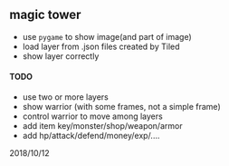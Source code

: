 ## magic tower

- use `pygame` to show image(and part of image)
- load layer from .json files created by Tiled
- show layer correctly

#### TODO 
- use two or more layers 
- show warrior (with some frames, not a simple frame)
- control warrior to move among layers
- add item key/monster/shop/weapon/armor
- add hp/attack/defend/money/exp/....

2018/10/12

 
 
